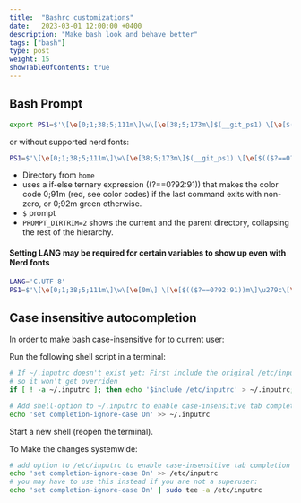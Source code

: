 ```yaml
---
title:  "Bashrc customizations"
date:   2023-03-01 12:00:00 +0400
description: "Make bash look and behave better"
tags: ["bash"]
type: post
weight: 15
showTableOfContents: true
---
```


## Bash Prompt

```bash
export PS1=$'\[\e[0;1;38;5;111m\]\w\[\e[38;5;173m\]$(__git_ps1) \[\e[$(($?==0?92:91))m\]\u279c \[\e[0m\]'; PROMPT_DIRTRIM=2
```

or without supported nerd fonts:

```bash
PS1=$'\[\e[0;1;38;5;111m\]\w\[\e[38;5;173m\]$(__git_ps1) \[\e[$(($?==0?92:91))m\]$ \[\e[0m\]'; PROMPT_DIRTRIM=2
```

- Directory from `home`
- uses a if-else ternary expression $(($?==0?92:91)) that makes the color code 0;91m (red, see color codes) if the last command exits with non-zero, or 0;92m green otherwise.
- `$` prompt
- `PROMPT_DIRTRIM=2` shows the current and the parent directory, collapsing the rest of the hierarchy.

#### Setting LANG may be required for certain variables to show up even with Nerd fonts
```bash
LANG='C.UTF-8'
PS1=$'\[\e[0;1;38;5;111m\]\w\[\e[0m\] \[\e[$(($?==0?92:91))m\]\u279c\[\e[0m\] '; PROMPT_DIRTRIM=2
```

## Case insensitive autocompletion
In order to make bash case-insensitive for to current user:

Run the following shell script in a terminal:

```bash
# If ~/.inputrc doesn't exist yet: First include the original /etc/inputrc
# so it won't get overriden
if [ ! -a ~/.inputrc ]; then echo '$include /etc/inputrc' > ~/.inputrc; fi

# Add shell-option to ~/.inputrc to enable case-insensitive tab completion
echo 'set completion-ignore-case On' >> ~/.inputrc
```

Start a new shell (reopen the terminal).

To Make the changes systemwide:

```bash
# add option to /etc/inputrc to enable case-insensitive tab completion for all users
echo 'set completion-ignore-case On' >> /etc/inputrc
# you may have to use this instead if you are not a superuser:
echo 'set completion-ignore-case On' | sudo tee -a /etc/inputrc
```
